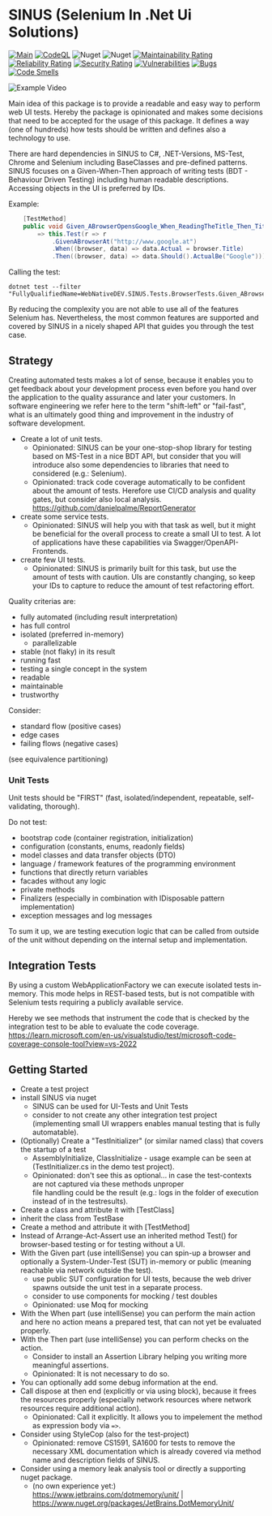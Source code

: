 # SINUS (Selenium In .Net Ui Solutions)

[![Main](https://github.com/webnativedev/SINUS/actions/workflows/dotnet_main.yml/badge.svg)](https://github.com/webnativedev/SINUS/actions/workflows/dotnet_main.yml) [![CodeQL](https://github.com/webnativedev/SINUS/actions/workflows/codeql.yml/badge.svg)](https://github.com/webnativedev/SINUS/actions/workflows/codeql.yml) ![Nuget](https://img.shields.io/nuget/v/WebNativeDEV.SINUS.Core) ![Nuget](https://img.shields.io/nuget/dt/WebNativeDEV.SINUS.Core?logo=nuget) [![Maintainability Rating](https://sonarcloud.io/api/project_badges/measure?project=webnativedev_SINUS&metric=sqale_rating)](https://sonarcloud.io/summary/new_code?id=webnativedev_SINUS) [![Reliability Rating](https://sonarcloud.io/api/project_badges/measure?project=webnativedev_SINUS&metric=reliability_rating)](https://sonarcloud.io/summary/new_code?id=webnativedev_SINUS) [![Security Rating](https://sonarcloud.io/api/project_badges/measure?project=webnativedev_SINUS&metric=security_rating)](https://sonarcloud.io/summary/new_code?id=webnativedev_SINUS) [![Vulnerabilities](https://sonarcloud.io/api/project_badges/measure?project=webnativedev_SINUS&metric=vulnerabilities)](https://sonarcloud.io/summary/new_code?id=webnativedev_SINUS) [![Bugs](https://sonarcloud.io/api/project_badges/measure?project=webnativedev_SINUS&metric=bugs)](https://sonarcloud.io/summary/new_code?id=webnativedev_SINUS) [![Code Smells](https://sonarcloud.io/api/project_badges/measure?project=webnativedev_SINUS&metric=code_smells)](https://sonarcloud.io/summary/new_code?id=webnativedev_SINUS)


![Example Video](/docs/demo-medium.gif "Example Video")

Main idea of this package is to provide a readable and easy way to perform web UI tests.
Hereby the package is opinionated and makes some decisions that need to be accepted for the usage of this package.
It defines a way (one of hundreds) how tests should be written and defines also a technology to use.

There are hard dependencies in SINUS to C#, .NET-Versions, MS-Test, Chrome and Selenium including BaseClasses and pre-defined patterns.
SINUS focuses on a Given-When-Then approach of writing tests (BDT - Behaviour Driven Testing) including human readable descriptions.
Accessing objects in the UI is preferred by IDs.

Example:

```csharp
    [TestMethod]
    public void Given_ABrowserOpensGoogle_When_ReadingTheTitle_Then_TitleShouldBeSetToGoogle()
        => this.Test(r => r
            .GivenABrowserAt("http://www.google.at")
            .When((browser, data) => data.Actual = browser.Title)
            .Then((browser, data) => data.Should().ActualBe("Google")));
```

Calling the test:

```batch
dotnet test --filter "FullyQualifiedName=WebNativeDEV.SINUS.Tests.BrowserTests.Given_ABrowserOpensGoogle_When_ReadingTheTitle_Then_TitleShouldBeSetToGoogle"
```

By reducing the complexity you are not able to use all of the features Selenium has.
Nevertheless, the most common features are supported and covered by SINUS in a nicely shaped API that guides you through the test case.

## Strategy

Creating automated tests makes a lot of sense, because it enables you to get feedback
about your development process even before you hand over the application to the
quality assurance and later your customers. In software engineering we refer here to
the term "shift-left" or "fail-fast", what is an ultimately good thing and improvement
in the industry of software development.

* Create a lot of unit tests.
  * Opinionated: SINUS can be your one-stop-shop library for testing
    based on MS-Test in a nice BDT API, but consider that you will introduce also
    some dependencies to libraries that need to considered (e.g.: Selenium).
  * Opinionated: track code coverage automatically to be confident about the amount of tests.
    Herefore use CI/CD analysis and quality gates, but consider also local analysis.
    https://github.com/danielpalme/ReportGenerator
* create some service tests.
  * Opinionated: SINUS will help you with that task as well, but it might be
    beneficial for the overall process to create a small UI to test. A lot
    of applications have these capabilities via Swagger/OpenAPI-Frontends.
* create few UI tests.
  * Opinionated: SINUS is primarily built for this task, but use the amount of
    tests with caution. UIs are constantly changing, so keep your IDs to capture
    to reduce the amount of test refactoring effort.

Quality criterias are:

* fully automated (including result interpretation)
* has full control
* isolated (preferred in-memory)
  * parallelizable
* stable (not flaky) in its result
* running fast
* testing a single concept in the system
* readable
* maintainable
* trustworthy

Consider:

* standard flow (positive cases)
* edge cases
* failing flows (negative cases)

(see equivalence partitioning)

### Unit Tests

Unit tests should be "FIRST" (fast, isolated/independent, repeatable, self-validating, thorough).

Do not test:

* bootstrap code (container registration, initialization)
* configuration (constants, enums, readonly fields)
* model classes and data transfer objects (DTO)
* language / framework features of the programming environment
* functions that directly return variables
* facades without any logic
* private methods
* Finalizers (especially in combination with IDisposable pattern implementation)
* exception messages and log messages

To sum it up, we are testing execution logic that can be called from outside of the unit without depending on the internal setup and implementation.

## Integration Tests

By using a custom WebApplicationFactory we can execute isolated tests in-memory. 
This mode helps in REST-based tests, but is not compatible with Selenium tests requiring a publicly available service.

Hereby we see methods that instrument the code that is checked by the integration test to be able to evaluate the code coverage.
https://learn.microsoft.com/en-us/visualstudio/test/microsoft-code-coverage-console-tool?view=vs-2022

## Getting Started

* Create a test project
* install SINUS via nuget
  * SINUS can be used for UI-Tests and Unit Tests
  * consider to not create any other integration test project
    (implementing small UI wrappers enables manual testing that is fully automatable).
* (Optionally) Create a "TestInitializer" (or similar named class) that covers the startup of a test
  * AssemblyInitialize, ClassInitialize - usage example can be seen at (TestInitializer.cs in the demo test project).
  * Opinionated: don't see this as optional... in case the test-contexts are not captured via these methods unproper \
    file handling could be the result (e.g.: logs in the folder of execution instead of in the testresults).
* Create a class and attribute it with \[TestClass\]
* inherit the class from TestBase
* Create a method and attribute it with \[TestMethod\]
* Instead of Arrange-Act-Assert use an inherited method Test() for browser-based testing or for testing without a UI.
* With the Given part (use intelliSense) you can spin-up a browser and optionally a System-Under-Test (SUT) in-memory or public (meaning reachable via network outside the test).
  * use public SUT configuration for UI tests, because the web driver spawns outside the unit test in a separate process.
  * consider to use components for mocking / test doubles
  * Opinionated: use Moq for mocking
* With the When part (use intelliSense) you can perform the main action and here no action means a prepared test, that can not yet be evaluated properly.
* With the Then part (use intelliSense) you can perform checks on the action.
  * Consider to install an Assertion Library helping you writing more meaningful assertions.
  * Opinionated: It is not necessary to do so.
* You can optionally add some debug information at the end.
* Call dispose at then end (explicitly or via using block), because it frees the resources properly (especially network resources where network resources require additional action).
  * Opinionated: Call it explicitly. It allows you to impelement the method as expression body via ```=>```.
* Consider using StyleCop (also for the test-project)
  * Opinionated: remove CS1591, SA1600 for tests to remove the necessary XML documentation which is already covered via method name and description fields of SINUS.
* Consider using a memory leak analysis tool or directly a supporting nuget package.
  * (no own experience yet:) https://www.jetbrains.com/dotmemory/unit/ | https://www.nuget.org/packages/JetBrains.DotMemoryUnit/